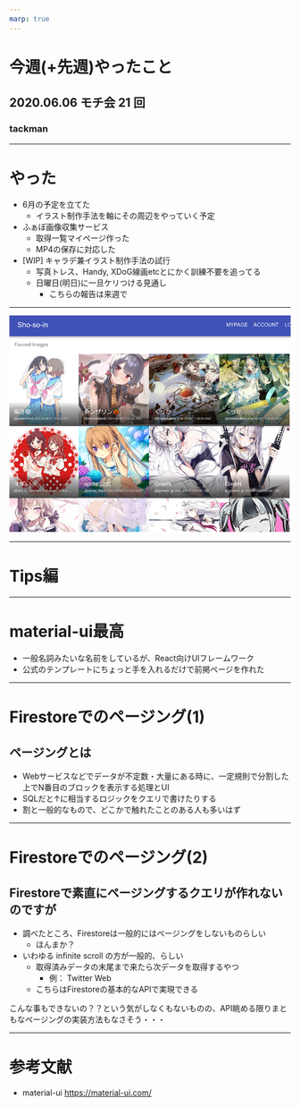 ```yaml
---
marp: true
---
```


# 今週(+先週)やったこと

## 2020.06.06 モチ会 21 回

### tackman

---

# やった

- 6月の予定を立てた
  - イラスト制作手法を軸にその周辺をやっていく予定
- ふぁぼ画像収集サービス
  - 取得一覧マイページ作った
  - MP4の保存に対応した
- [WIP] キャラデ兼イラスト制作手法の試行
  - 写真トレス、Handy, XDoG線画etcとにかく訓練不要を追ってる
  - 日曜日(明日)に一旦ケリつける見通し
    - こちらの報告は来週で

---

![](shosoin.png)

---

# Tips編

---

# material-ui最高

- 一般名詞みたいな名前をしているが、React向けUIフレームワーク
- 公式のテンプレートにちょっと手を入れるだけで前掲ページを作れた

---

# Firestoreでのページング(1)

## ページングとは

- Webサービスなどでデータが不定数・大量にある時に、一定規則で分割した上でN番目のブロックを表示する処理とUI
- SQLだと↑に相当するロジックをクエリで書けたりする
- 割と一般的なもので、どこかで触れたことのある人も多いはず

---

# Firestoreでのページング(2)

## Firestoreで素直にページングするクエリが作れないのですが

- 調べたところ、Firestoreは一般的にはページングをしないものらしい
  - ほんまか？
- いわゆる infinite scroll の方が一般的、らしい
  - 取得済みデータの末尾まで来たら次データを取得するやつ
    - 例： Twitter Web
  - こちらはFirestoreの基本的なAPIで実現できる

こんな事もできないの？？という気がしなくもないものの、API眺める限りまともなページングの実装方法もなさそう・・・

---

# 参考文献

- material-ui https://material-ui.com/
